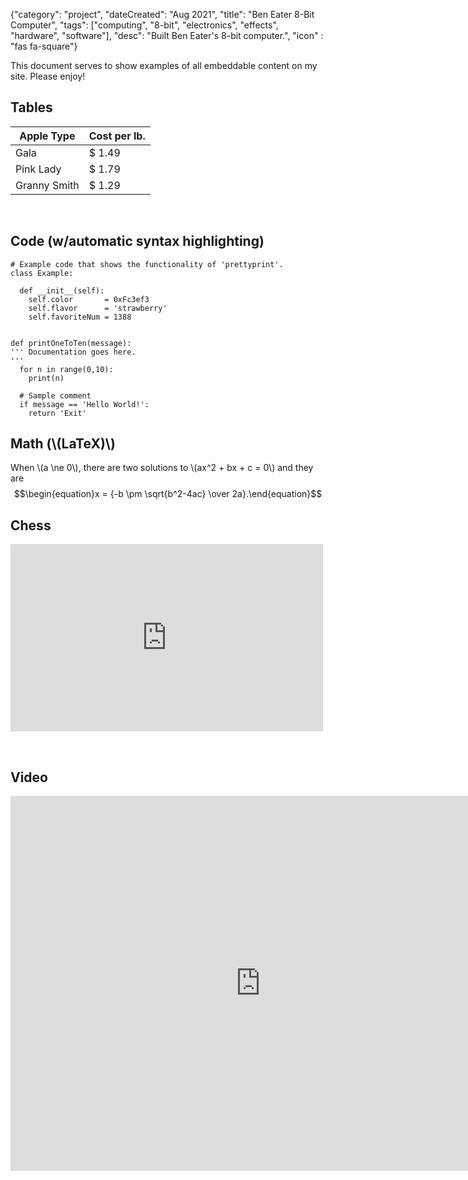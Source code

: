 {"category": "project", "dateCreated": "Aug 2021", "title": "Ben Eater 8-Bit Computer", "tags": ["computing", "8-bit", "electronics", "effects", "hardware", "software"], "desc": "Built Ben Eater's 8-bit computer.", "icon" : "fas fa-square"}

This document serves to show examples of all embeddable content on my site. Please enjoy!

## Tables

| Apple Type   | Cost per lb. |
| ------------ | ------------ |
| Gala         | $ 1.49       |
| Pink Lady    | $ 1.79       |
| Granny Smith | $ 1.29       |

 
## Code (w/automatic syntax highlighting)

```
# Example code that shows the functionality of 'prettyprint'.
class Example:

  def __init__(self):
    self.color       = 0xFc3ef3
    self.flavor      = 'strawberry'
    self.favoriteNum = 1388


def printOneToTen(message):
''' Documentation goes here.
'''
  for n in range(0,10):
    print(n)

  # Sample comment
  if message == 'Hello World!':
    return 'Exit'
```

## Math (\\(LaTeX)\\)

When \\(a \ne 0\\), there are two solutions to \\(ax^2 + bx + c = 0\\) and they are
$$\begin{equation}x = {-b \pm \sqrt{b^2-4ac} \over 2a}.\end{equation}$$

## Chess

<div class="embed-wrapper chess">
  <iframe src="https://lichess.org/embed/IjFEjP3W#86?theme=auto&bg=auto"
width=500 height=300 frameborder=0></iframe>
</div>

 
## Video

<div class="embed-wrapper video">
  <iframe width="800" height="600" src="https://www.youtube.com/embed/dFUYsbbf6U0" title="YouTube video player" frameborder="0" allow="accelerometer; autoplay; clipboard-write; encrypted-media; gyroscope; picture-in-picture" allowfullscreen></iframe>
</div>

